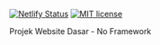[![Netlify Status](https://api.netlify.com/api/v1/badges/be890755-b9ea-4971-b2f1-f1bb98af4be9/deploy-status)](https://app.netlify.com/sites/irvan-sarangit/deploys) [![MIT license](https://img.shields.io/badge/License-MIT-blue.svg)](https://lbesson.mit-license.org/)


Projek Website Dasar - No Framework
